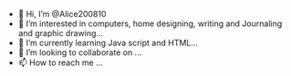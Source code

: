 - 👋 Hi, I’m @Alice200810
- 👀 I’m interested in computers, home designing, writing and Journaling and graphic drawing...
- 🌱 I’m currently learning Java script and HTML...
- 💞️ I’m looking to collaborate on ...
- 📫 How to reach me ...

<!---
Alice200810/Alice200810 is a ✨ special ✨ repository because its `README.md` (this file) appears on your GitHub profile.
You can click the Preview link to take a look at your changes.
--->
